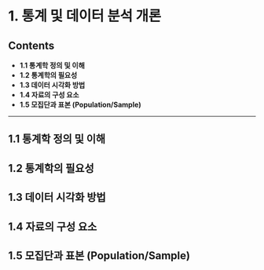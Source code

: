 # 1. 통계 및 데이터 분석 개론

## Contents

- **1.1 통계학 정의 및 이해**
- **1.2 통계학의 필요성**
- **1.3 데이터 시각화 방법**
- **1.4 자료의 구성 요소**
- **1.5 모집단과 표본 (Population/Sample)**

---

## 1.1 통계학 정의 및 이해

## 1.2 통계학의 필요성

## 1.3 데이터 시각화 방법

## 1.4 자료의 구성 요소

## 1.5 모집단과 표본 (Population/Sample)

